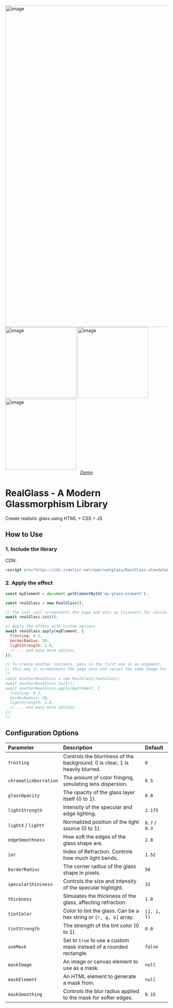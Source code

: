 <img width="1000" alt="image" src="https://github.com/user-attachments/assets/697d4d4a-ee17-4604-b5cb-fa861d93a2e3" />

<img height="220" alt="image" src="https://github.com/user-attachments/assets/bdcb1d54-b911-4680-8f48-71274b3ce850" />
<img height="220" alt="image" src="https://github.com/user-attachments/assets/972dada1-2439-4a89-9ca6-f3c2b9dcdae4" />
<img height="220" alt="image" src="https://github.com/user-attachments/assets/a4382a5c-14ef-4187-b736-f419672cae52" />

<center><a href="https://real-glass.vercel.app"><i>Demo</i></a></center>

# RealGlass - A Modern Glassmorphism Library

Create realistic glass using HTML + CSS + JS

## How to Use

### 1. Include the library

CDN:

```html
<script src="https://cdn.jsdelivr.net/npm/realglass/RealGlass.standalone.js"></script>
```

### 2. Apply the effect

```javascript
const myElement = document.getElementById('my-glass-element');

const realGlass = new RealGlass();

// The init call screenshots the page and sets up listeners for resize
await realGlass.init();

// Apply the effect with custom options
await realGlass.apply(myElement, {
  frosting: 0.2,
  borderRadius: 20,
  lightStrength: 1.8,
  // ... and many more options
});

// To create another instance, pass in the first one as an argument, 
// this way it screenshots the page once and reuses the same image for all instances
/*
const anotherRealGlass = new RealGlass(realGlass);
await anotherRealGlass.init();
await anotherRealGlass.apply(myElement, {
  frosting: 0.2,
  borderRadius: 20,
  lightStrength: 1.8,
  // ... and many more options
});
*/
```

## Configuration Options

| Parameter | Description | Default |
| :--- | :--- | :--- |
| `frosting` | Controls the blurriness of the background. 0 is clear, 1 is heavily blurred. | `0` |
| `chromaticAberration` | The amount of color fringing, simulating lens dispersion. | `0.5` |
| `glassOpacity` | The opacity of the glass layer itself (0 to 1). | `0.0` |
| `lightStrength` | Intensity of the specular and edge lighting. | `2.175` |
| `lightX` / `lightY` | Normalized position of the light source (0 to 1). | `0.7` / `0.3` |
| `edgeSmoothness` | How soft the edges of the glass shape are. | `2.0` |
| `ior` | Index of Refraction. Controls how much light bends. | `1.52` |
| `borderRadius` | The corner radius of the glass shape in pixels. | `50` |
| `specularShininess` | Controls the size and intensity of the specular highlight. | `32` |
| `thickness` | Simulates the thickness of the glass, affecting refraction. | `1.0` |
| `tintColor` | Color to tint the glass. Can be a hex string or `[r, g, b]` array. | `[1, 1, 1]` |
| `tintStrength` | The strength of the tint color (0 to 1). | `0.0` |
| `useMask` | Set to `true` to use a custom mask instead of a rounded rectangle. | `false` |
| `maskImage` | An image or canvas element to use as a mask. | `null` |
| `maskElement` | An HTML element to generate a mask from. | `null` |
| `maskSmoothing` | Controls the blur radius applied to the mask for softer edges. | `0.15` |
